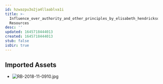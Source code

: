 ```yaml
---
id: hzwazpu3o2ja4llaablva1i
title: >-
  Influence_over_authority_and_other_principles_by_elisabeth_hendrickson
  Resources
desc: ''
updated: 1645718444013
created: 1645718444013
stub: false
isDir: true
---
```

## Imported Assets
- ![RB-2018-11-0910.jpg](/assets/rb-2018-11-0910-v4d4qyhotof9.jpg)
